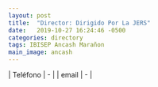 ```yaml
---
layout: post
title:  "Director: Dirigido Por La JERS"
date:   2019-10-27 16:24:46 -0500
categories: directory
tags: IBISEP Ancash Marañon
main_image: ancash
---
```


| Teléfono  | - |
| email     | - |
